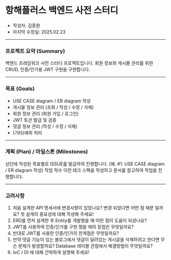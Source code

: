 # 항해플러스 백엔드 사전 스터디 
- 작성자: 김종완
- 마지막 수정일: 2025.02.23
---
### 프로젝트 요약 (Summary)
백엔드 프레임워크 사전 스터디 프로젝트입니다. 회원 정보와 게시물 관리를 위한 CRUD, 인증/인가용 JWT 구현을 구현합니다.

---
### 목표 (Goals)
- USE CASE diagram / ER diagram 작성
- 게시물 정보 관리 (조회 / 작성 / 수정 / 삭제)
- 회원 정보 관리 (회원 가입 / 로그인)
- JWT 토큰 발급 및 검증 
- 댓글 정보 관리 (작성 / 수정 / 삭제)
- (기타)예외 처리

---
### 계획 (Plan) / 마일스톤 (Milestones)
상단에 작성된 목표별로 ISSUE를 발급하여 진행합니다. (예: #1: USE CASE diagram / ER diagram 작성)
작업 착수 이전 테크 스펙을 작성하고 문서를 참고하여 작업을 진행합니다.


---
### 고려사항 
1. 처음 설계한 API 명세서에 변경사항이 있었나요? 
변경 되었다면 어떤 점 때문 일까요? 첫 설계의 중요성에 대해 작성해 주세요!
2. ERD를 먼저 설계한 후 Entity를 개발했을 때 어떤 점이 도움이 되셨나요?
3. JWT를 사용하여 인증/인가를 구현 했을 때의 장점은 무엇일까요?
4. 반대로 JWT를 사용한 인증/인가의 한계점은 무엇일까요?
5. 만약 댓글 기능이 있는 블로그에서 댓글이 달려있는 게시글을 삭제하려고 한다면 무슨 문제가 발생할까요? Database 테이블 관점에서 해결방법이 무엇일까요?
6. IoC / DI 에 대해 간략하게 설명해 주세요!
